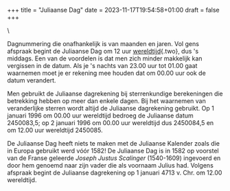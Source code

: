 +++
title = "Juliaanse Dag"
date = 2023-11-17T19:54:58+01:00
draft = false
+++

\

Dagnummering die onafhankelijk is van maanden en jaren. Vol gens
afspraak begint de Juliaanse Dag om 12 uur
[wereldtijd](tijdreke.html){.two}, dus \'s middags. Een van de voordelen
is dat men zich minder makkelijk kan vergissen in de datum. Als je \'s
nachts van 23.00 uur tot 01.00 gaat waarnemen moet je er rekening mee
houden dat om 00.00 uur ook de datum verandert.

Men gebruikt de Juliaanse dagrekening bij sterrenkundige berekeningen
die betrekking hebben op meer dan enkele dagen. Bij het waarnemen van
veranderlijke sterren wordt altijd de Juliaanse dagrekening gebruikt. Op
1 januari 1996 om 00.00 uur wereldtijd bedroeg de Juliaanse datum
2450083,5; op 2 januari 1996 om 00.00 uur wereldtijd dus 2450084,5 en om
12.00 uur wereldtijd 2450085.

De Juliaanse Dag heeft niets te maken met de Juliaanse Kalender zoals
die in Europa gebruikt werd vóór 1582! De Juliaanse Dag is in 1582 op
voorstel van de Franse geleerde *Joseph Justus Scalinger* (1540-1609)
ingevoerd en door hem genoemd naar zijn vader die als voornaam Julius
had. Volgens afspraak begint de Juliaanse dagrekening op 1 januari 4713
v. Chr. om 12.00 wereldtijd.
